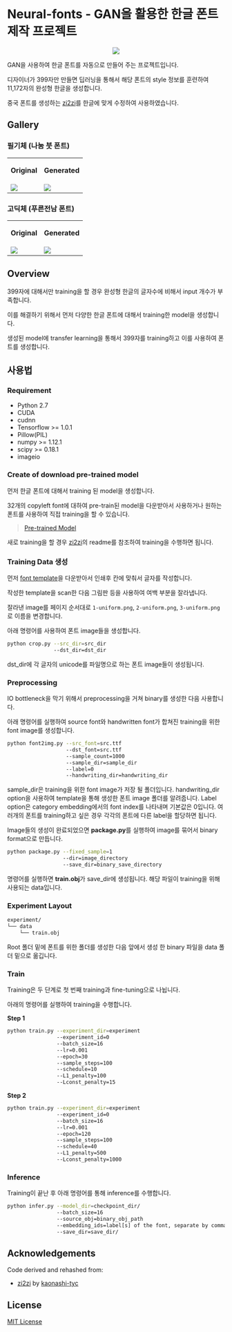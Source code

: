 # Neural-fonts - GAN을 활용한 한글 폰트 제작 프로젝트

<p align="center">
  <img src="assets/NanumBrush-gen15.png">
</p>

GAN을 사용하여 한글 폰트를 자동으로 만들어 주는 프로젝트입니다. 

디자이너가 399자만 만들면 딥러닝을 통해서 해당 폰트의 style 정보를 훈련하여 11,172자의 완성형 한글을 생성합니다.

중국 폰트를 생성하는 [zi2zi](https://github.com/kaonashi-tyc/zi2zi)를 한글에 맞게 수정하여 사용하였습니다.

## Gallery
### 필기체 (나눔 붓 폰트)

<table>
  <tr>
    <td><p align="center"><b>Original<b/></p></td>
    <td><p align="center"><b>Generated<b/></p></td>
  </tr>
  <tr>
    <td><img src="assets/NanumBrush-org15.png"></td>
    <td><img src="assets/NanumBrush-gen15.png"></td>
  </tr>
</table>

### 고딕체 (푸른전남 폰트)

<table>
  <tr>
    <td><p align="center"><b>Original<b/></p></td>
    <td><p align="center"><b>Generated<b/></p></td>
  </tr>
  <tr>
    <td><img src="assets/Pureun-org15.png"></td>
    <td><img src="assets/Pureun-gen15.png"></td>
  </tr>
</table>

## Overview

399자에 대해서만 training을 할 경우 완성형 한글의 글자수에 비해서 input 개수가 부족합니다.

이를 해결하기 위해서 먼저 다양한 한글 폰트에 대해서 training한 model을 생성합니다.

생성된 model에 transfer learning을 통해서 399자를 training하고 이를 사용하여 폰트를 생성합니다.

## 사용법
### Requirement
* Python 2.7
* CUDA
* cudnn
* Tensorflow >= 1.0.1
* Pillow(PIL)
* numpy >= 1.12.1
* scipy >= 0.18.1
* imageio

### Create of download pre-trained model

먼저 한글 폰트에 대해서 training 된 model을 생성합니다.

32개의 copyleft font에 대하여 pre-train된 model을 다운받아서 사용하거나 원하는 폰트를 사용하여 직접 training을 할 수 있습니다.

> [Pre-trained Model](https://mysnu-my.sharepoint.com/personal/yu65789_seoul_ac_kr/_layouts/15/guestaccess.aspx?docid=08d21503a30b44046b5cfab022c8a0a7d&authkey=AetoxMGkr13GzU-SWsKuN1s)

새로 training을 할 경우 [zi2zi](https://github.com/kaonashi-tyc/zi2zi)의 readme를 참조하여 training을 수행하면 됩니다.

### Training Data 생성

먼저 [font template](template/TemplateKR.pdf)을 다운받아서 인쇄후 칸에 맞춰서 글자를 작성합니다.

작성한 template을 scan한 다음 그림판 등을 사용하여 여백 부분을 잘라냅니다.

잘라낸 image를 페이지 순서대로 `1-uniform.png`, `2-uniform.png`, `3-uniform.png`로 이름을 변경합니다.

아래 명령어를 사용하여 폰트 image들을 생성합니다.

```sh
python crop.py --src_dir=src_dir
               --dst_dir=dst_dir
```

dst_dir에 각 글자의 unicode를 파일명으로 하는 폰트 image들이 생성됩니다.

### Preprocessing

IO bottleneck을 막기 위해서 preprocessing을 거쳐 binary를 생성한 다음 사용합니다.

아래 명령어를 실행하여 source font와 handwritten font가 합쳐진 training을 위한 font image를 생성합니다.

```sh
python font2img.py --src_font=src.ttf
                   --dst_font=src.ttf
                   --sample_count=1000
                   --sample_dir=sample_dir
                   --label=0
                   --handwriting_dir=handwriting_dir
```
sample_dir은 training을 위한 font image가 저장 될 폴더입니다.
handwriting_dir option을 사용하여 template을 통해 생성한 폰트 image 폴더를 알려줍니다.
Label option은 category embedding에서의 font index를 나타내며 기본값은 0입니다. 여러개의 폰트를 training하고 싶은 경우 각각의 폰트에 다른 label을 할당하면 됩니다.

Image들의 생성이 완료되었으면 **package.py**를 실행하여 image를 묶어서 binary format으로 만듭니다.

```sh
python package.py --fixed_sample=1
                  --dir=image_directory
                  --save_dir=binary_save_directory
```

명령어를 실행하면 **train.obj**가 save_dir에 생성됩니다. 해당 파일이 training을 위해 사용되는 data입니다.

### Experiment Layout
```sh
experiment/
└── data
    └── train.obj
```

Root 폴더 밑에 폰트를 위한 폴더를 생성한 다음 앞에서 생성 한 binary 파일을 data 폴더 밑으로 옮깁니다. 

### Train

Training은 두 단계로 첫 번째 training과 fine-tuning으로 나뉩니다.

아래의 명령어를 실행하여 training을 수행합니다.

**Step 1**
```sh
python train.py --experiment_dir=experiment 
                --experiment_id=0
                --batch_size=16 
                --lr=0.001
                --epoch=30 
                --sample_steps=100 
                --schedule=10 
                --L1_penalty=100 
                --Lconst_penalty=15
```

**Step 2**
```sh
python train.py --experiment_dir=experiment 
                --experiment_id=0
                --batch_size=16 
                --lr=0.001
                --epoch=120 
                --sample_steps=100 
                --schedule=40 
                --L1_penalty=500 
                --Lconst_penalty=1000
```

### Inference

Training이 끝난 후 아래 명령어를 통해 inference를 수행합니다.

```sh
python infer.py --model_dir=checkpoint_dir/ 
                --batch_size=16 
                --source_obj=binary_obj_path 
                --embedding_ids=label[s] of the font, separate by comma
                --save_dir=save_dir/
```

## Acknowledgements
Code derived and rehashed from:
* [zi2zi](https://github.com/kaonashi-tyc/zi2zi) by [kaonashi-tyc](https://github.com/kaonashi-tyc)

## License
[MIT License](https://raw.githubusercontent.com/JohnCoates/Aerial/master/LICENSE)
